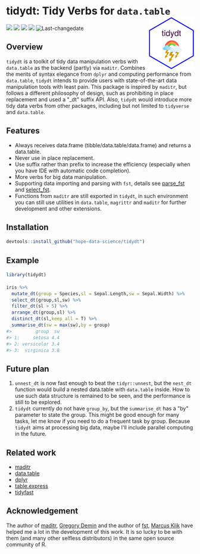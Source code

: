 # tidydt: Tidy Verbs for `data.table`<img src="man/figures/logo.png" align="right" alt="" width="120" />

[![](https://www.r-pkg.org/badges/version/tidydt?color=orange)](https://cran.r-project.org/package=akc) ![](http://cranlogs.r-pkg.org/badges/grand-total/tidydt?color=green)  [![](https://img.shields.io/badge/devel%20version-0.1.5-blue.svg)](https://github.com/hope-data-science/tidydt) ![](https://img.shields.io/badge/lifecycle-maturing-blue.svg) ![Last-changedate](https://img.shields.io/badge/last%20update-2020--01--19-yellowgreen.svg)





## Overview

`tidydt` is a toolkit of tidy data manipulation verbs with `data.table` as the backend (partly) via `maditr`. Combines the merits of syntax elegance from `dplyr` and computing performance from `data.table`,  `tidydt` intends to provide users with state-of-the-art data manipulation tools with least pain. This package is inspired by `maditr`, but follows a different philosophy of design,  such as prohibiting in place replacement and used a "_dt" suffix API. Also, `tidydt` would introduce more tidy data verbs from other packages, including but not limited to `tidyverse` and `data.table`.



## Features

- Always receives data.frame (tibble/data.table/data.frame) and returns a data.table.
- Never use in place replacement. 
- Use suffix rather than prefix to increase the efficiency (especially when you have IDE with automatic code completion).
- More verbs for big data manipulation.
- Supporting data importing and parsing with `fst`, details see [parse_fst](https://hope-data-science.github.io/tidydt/reference/fst.html) and [select_fst](https://hope-data-science.github.io/tidydt/reference/fst.html).
- Functions from `maditr` are still exported in `tidydt`, in such environment you can still use utilities in `data.table`, `magrittr` and `maditr` for further development and other extensions.



## Installation

```R
devtools::install_github("hope-data-science/tidydt")
```



## Example

```R
library(tidydt)

iris %>%
  mutate_dt(group = Species,sl = Sepal.Length,sw = Sepal.Width) %>%
  select_dt(group,sl,sw) %>%
  filter_dt(sl > 5) %>%
  arrange_dt(group,sl) %>%
  distinct_dt(sl,keep_all = T) %>%
  summarise_dt(sw = max(sw),by = group)
#>         group  sw
#> 1:     setosa 4.4
#> 2: versicolor 3.4
#> 3:  virginica 3.8
```



## Future plan

1. `unnest_dt` is now fast enough to beat the `tidyr::unnest`, but the `nest_dt` function would build a nested data.table with `data.table` inside. How to use such data structure is remained to be seen, and the performance is still to be explored.
2. `tidydt` currently do not have `group_by`, but the `summarise_dt` has a "by" parameter to state the group. This might be good enough for many tasks, let me know if you need to do a frequent task by group. Because `tidydt` aims at processing big data, maybe I'll include parallel computing in the future.



## Related work

- [maditr](https://github.com/gdemin/maditr)
- [data.table](https://github.com/Rdatatable/data.table)
- [dplyr](https://github.com/Rdatatable/data.table)
- [table.express](https://github.com/asardaes/table.express)
- [tidyfast](https://github.com/TysonStanley/tidyfast)



## Acknowledgement

The author of [maditr](https://github.com/gdemin/maditr), [Gregory Demin](https://github.com/gdemin) and the author of [fst](https://github.com/fstpackage/fst), [Marcus Klik](https://github.com/MarcusKlik) have helped me a lot in the development of this work. It is so lucky to be with them (and many other selfless distributors) in the same open source community of R.


